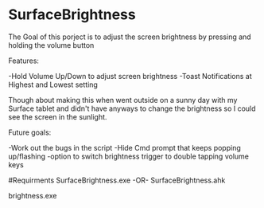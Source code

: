 # SurfaceBrightness
The Goal of this porject is to adjust the screen brightness by pressing and holding the volume button

Features:

-Hold Volume Up/Down to adjust screen brightness
-Toast Notifications at Highest and Lowest setting

Though about making this when went outside on a sunny day with my Surface tablet and didn't have anyways to change the brightness so I could see the screen in the sunlight.

Future goals:

-Work out the bugs in the script
-Hide Cmd prompt that keeps popping up/flashing
-option to switch brightness trigger to double tapping volume keys

#Requirments
SurfaceBrightness.exe -OR- SurfaceBrightness.ahk

brightness.exe
